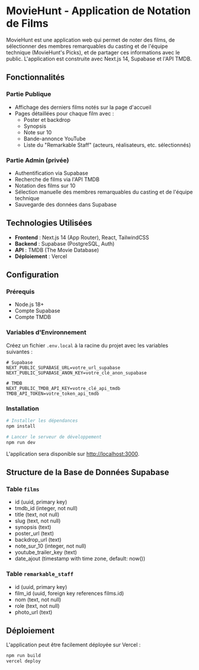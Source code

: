# MovieHunt - Application de Notation de Films

MovieHunt est une application web qui permet de noter des films, de sélectionner des membres remarquables du casting et de l'équipe technique (MovieHunt's Picks), et de partager ces informations avec le public. L'application est construite avec Next.js 14, Supabase et l'API TMDB.

## Fonctionnalités

### Partie Publique
- Affichage des derniers films notés sur la page d'accueil
- Pages détaillées pour chaque film avec :
  - Poster et backdrop
  - Synopsis
  - Note sur 10
  - Bande-annonce YouTube
  - Liste du "Remarkable Staff" (acteurs, réalisateurs, etc. sélectionnés)

### Partie Admin (privée)
- Authentification via Supabase
- Recherche de films via l'API TMDB
- Notation des films sur 10
- Sélection manuelle des membres remarquables du casting et de l'équipe technique
- Sauvegarde des données dans Supabase

## Technologies Utilisées

- **Frontend** : Next.js 14 (App Router), React, TailwindCSS
- **Backend** : Supabase (PostgreSQL, Auth)
- **API** : TMDB (The Movie Database)
- **Déploiement** : Vercel

## Configuration

### Prérequis

- Node.js 18+
- Compte Supabase
- Compte TMDB

### Variables d'Environnement

Créez un fichier `.env.local` à la racine du projet avec les variables suivantes :

```
# Supabase
NEXT_PUBLIC_SUPABASE_URL=votre_url_supabase
NEXT_PUBLIC_SUPABASE_ANON_KEY=votre_clé_anon_supabase

# TMDB
NEXT_PUBLIC_TMDB_API_KEY=votre_clé_api_tmdb
TMDB_API_TOKEN=votre_token_api_tmdb
```

### Installation

```bash
# Installer les dépendances
npm install

# Lancer le serveur de développement
npm run dev
```

L'application sera disponible sur [http://localhost:3000](http://localhost:3000).

## Structure de la Base de Données Supabase

### Table `films`
- id (uuid, primary key)
- tmdb_id (integer, not null)
- title (text, not null)
- slug (text, not null)
- synopsis (text)
- poster_url (text)
- backdrop_url (text)
- note_sur_10 (integer, not null)
- youtube_trailer_key (text)
- date_ajout (timestamp with time zone, default: now())

### Table `remarkable_staff`
- id (uuid, primary key)
- film_id (uuid, foreign key references films.id)
- nom (text, not null)
- role (text, not null)
- photo_url (text)

## Déploiement

L'application peut être facilement déployée sur Vercel :

```bash
npm run build
vercel deploy
```
